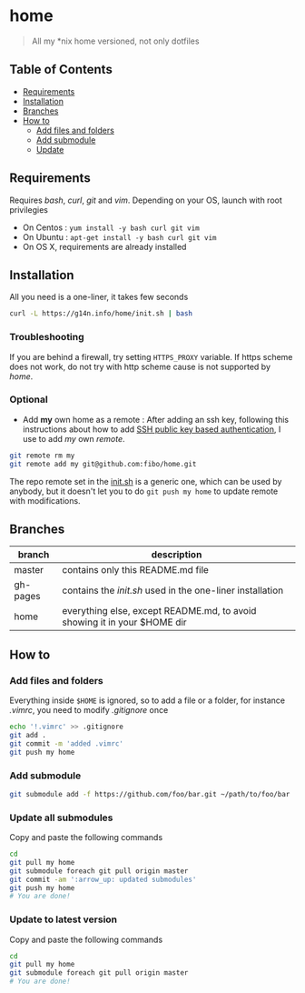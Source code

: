 # home

> All my *nix home versioned, not only dotfiles

## Table of Contents

  * [Requirements](#requirements)
  * [Installation](#installation)
  * [Branches](#branches)
  * [How to](#how-to)
    - [Add files and folders](#add-files-and-folders)
    - [Add submodule](#add-submodule)
    - [Update](#update)

## Requirements

Requires *bash*, *curl*, *git* and *vim*. Depending on your OS, launch with root privilegies

* On Centos
: `yum install -y bash curl git vim`
* On Ubuntu
: `apt-get install -y bash curl git vim`
* On OS X, requirements are already installed

## Installation

All you need is a one-liner, it takes few seconds

```bash
curl -L https://g14n.info/home/init.sh | bash
```

### Troubleshooting

If you are behind a firewall, try setting `HTTPS_PROXY` variable. If https scheme does not work, do not try with http scheme cause is not supported by *home*.

### Optional

* Add **my** own home as a remote
: After adding an ssh key, following this instructions about how to add [SSH public key based authentication](http://g14n.info/2013/04/getting-started-with-git-shell/#ssh-public-key-based-authentication), I use to add *my* own *remote*. 

```bash
git remote rm my
git remote add my git@github.com:fibo/home.git
```

The repo remote set in the [init.sh][init_script] is a generic one, which can be used by anybody, but it doesn't let you to do `git push my home` to update remote with modifications.

## Branches

|branch  |description                                                              |
|--------|-------------------------------------------------------------------------|
|master  | contains only this README.md file                                       |
|gh-pages| contains the *init.sh* used in the one-liner installation               |
|home    | everything else, except README.md, to avoid showing it in your $HOME dir|

## How to

### Add files and folders

Everything inside `$HOME` is ignored, so to add a file or a folder, for instance *.vimrc*, you need to modify *.gitignore* once

```bash
echo '!.vimrc' >> .gitignore
git add .
git commit -m 'added .vimrc'
git push my home
```

### Add submodule

```bash
git submodule add -f https://github.com/foo/bar.git ~/path/to/foo/bar
```

### Update all submodules

Copy and paste the following commands

```bash
cd
git pull my home
git submodule foreach git pull origin master
git commit -am ':arrow_up: updated submodules'
git push my home
# You are done!
```

### Update to latest version

Copy and paste the following commands

```bash
cd
git pull my home
git submodule foreach git pull origin master
# You are done!
```

[init_script]: https://github.com/fibo/home/blob/gh-pages/init.sh "init.sh"
